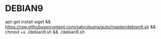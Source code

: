 # DEBIAN9

apt-get install wget && https://raw.githubusercontent.com/sahrulputra/auto/master/debian9.sh && chmod +x ./debian9.sh && ./debian9.sh
